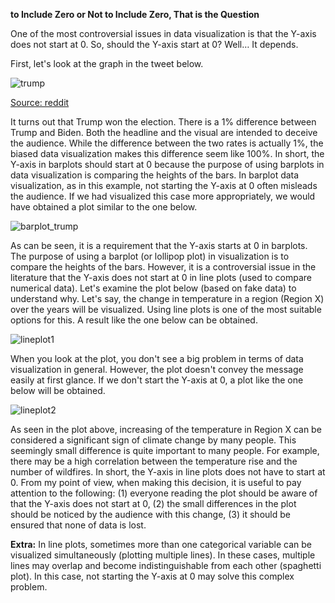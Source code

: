 **to Include Zero or Not to Include Zero, That is the Question**

One of the most controversial issues in data visualization is that the Y-axis does not start at 0. So, should the Y-axis start at 0? Well… It depends.

First, let's look at the graph in the tweet below.

![trump](https://github.com/user-attachments/assets/f301b33c-4b67-4662-b6ba-055b2b638c45)

[Source: reddit](https://www.reddit.com/r/dataisugly/comments/1cc4rbn/crushing_victory/)

It turns out that Trump won the election. There is a 1% difference between Trump and Biden. Both the headline and the visual are intended to deceive the audience. While the difference between the two rates is actually 1%, the biased data visualization makes this difference seem like 100%. In short, the Y-axis in barplots should start at 0 because the purpose of using barplots in data visualization is comparing the heights of the bars.
In barplot data visualization, as in this example, not starting the Y-axis at 0 often misleads the audience. If we had visualized this case more appropriately, we would have obtained a plot similar to the one below.

![barplot_trump](https://github.com/user-attachments/assets/67b8f5ef-179b-43fc-9301-0ab68519d179)

As can be seen, it is a requirement that the Y-axis starts at 0 in barplots. The purpose of using a barplot (or lollipop plot) in visualization is to compare the heights of the bars. However, it is a controversial issue in the literature that the Y-axis does not start at 0 in line plots (used to compare numerical data). Let's examine the plot below (based on fake data) to understand why.
Let's say, the change in temperature in a region (Region X) over the years will be visualized. Using line plots is one of the most suitable options for this. A result like the one below can be obtained.

![lineplot1](https://github.com/user-attachments/assets/e18818a9-2144-432f-8a37-7e460698fbf1)

When you look at the plot, you don't see a big problem in terms of data visualization in general. However, the plot doesn't convey the message easily at first glance. If we don't start the Y-axis at 0, a plot like the one below will be obtained.

![lineplot2](https://github.com/user-attachments/assets/6eee4dd9-18e5-4c95-9623-d6b499a2b1cd)

As seen in the plot above, increasing of the temperature in Region X can be considered a significant sign of climate change by many people. This seemingly small difference is quite important to many people. For example, there may be a high correlation between the temperature rise and the number of wildfires.
In short, the Y-axis in line plots does not have to start at 0. From my point of view, when making this decision, it is useful to pay attention to the following: (1) everyone reading the plot should be aware of that the Y-axis does not start at 0, (2) the small differences in the plot should be noticed by the audience with this change, (3) it should be ensured that none of data is lost.

**Extra:** In line plots, sometimes more than one categorical variable can be visualized simultaneously (plotting multiple lines). In these cases, multiple lines may overlap and become indistinguishable from each other (spaghetti plot). In this case, not starting the Y-axis at 0 may solve this complex problem.
